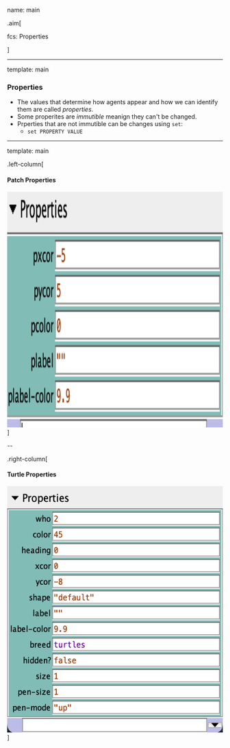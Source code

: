 name: main

.aim[<div>
fcs: Properties
</div>]

---
template: main

### Properties
- The values that determine how agents appear and how we can identify them are called _properties_.
- Some properites are _immutible_ meanign they can't be changed.
- Prperties that are not immutible can be changes using `set`:
  - `set PROPERTY VALUE`

---
template: main

.left-column[
#### Patch Properties
<img src="img/29_patch_paroperties.png" height="550">
]

--

.right-column[
#### Turtle Properties
<img src="img/29_turtle_properties.png" height="575">
]
